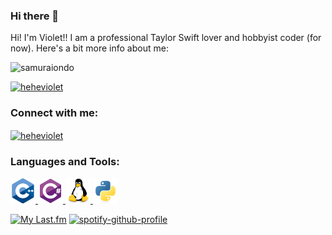 ### Hi there 👋

Hi! I'm Violet!! I am a professional Taylor Swift lover and hobbyist coder (for now).
Here's a bit more info about me: 
<p align="left"> <img src="https://komarev.com/ghpvc/?username=samuraiondo&label=Profile%20views&color=0e75b6&style=flat" alt="samuraiondo" /> </p>

<p align="left"> <a href="https://twitter.com/heheviolet" target="blank"><img src="https://img.shields.io/twitter/follow/heheviolet?logo=twitter&style=for-the-badge" alt="heheviolet" /></a> </p>

<h3 align="left">Connect with me:</h3>
<p align="left">
<a href="https://twitter.com/heheviolet" target="blank"><img align="center" src="https://raw.githubusercontent.com/rahuldkjain/github-profile-readme-generator/master/src/images/icons/Social/twitter.svg" alt="heheviolet" height="30" width="40" /></a>
</p>

<h3 align="left">Languages and Tools:</h3>
<p align="left"> <a href="https://www.w3schools.com/cpp/" target="_blank" rel="noreferrer"> <img src="https://raw.githubusercontent.com/devicons/devicon/master/icons/cplusplus/cplusplus-original.svg" alt="cplusplus" width="40" height="40"/> </a> <a href="https://www.w3schools.com/cs/" target="_blank" rel="noreferrer"> <img src="https://raw.githubusercontent.com/devicons/devicon/master/icons/csharp/csharp-original.svg" alt="csharp" width="40" height="40"/> </a> <a href="https://www.linux.org/" target="_blank" rel="noreferrer"> <img src="https://raw.githubusercontent.com/devicons/devicon/master/icons/linux/linux-original.svg" alt="linux" width="40" height="40"/> </a> <a href="https://www.python.org" target="_blank" rel="noreferrer"> <img src="https://raw.githubusercontent.com/devicons/devicon/master/icons/python/python-original.svg" alt="python" width="40" height="40"/> </a> </p>

[![My Last.fm](https://lastfm-recently-played.vercel.app/api?user=heheViolet&count=10)](https://www.last.fm/user/heheViolet)
[![spotify-github-profile](https://spotify-github-profile.vercel.app/api/view?uid=gxsq0owpghc9740s6dfb3j9y7&cover_image=true&theme=default&show_offline=false&background_color=121212&interchange=false)](https://spotify-github-profile.vercel.app/api/view?uid=gxsq0owpghc9740s6dfb3j9y7&redirect=true)
